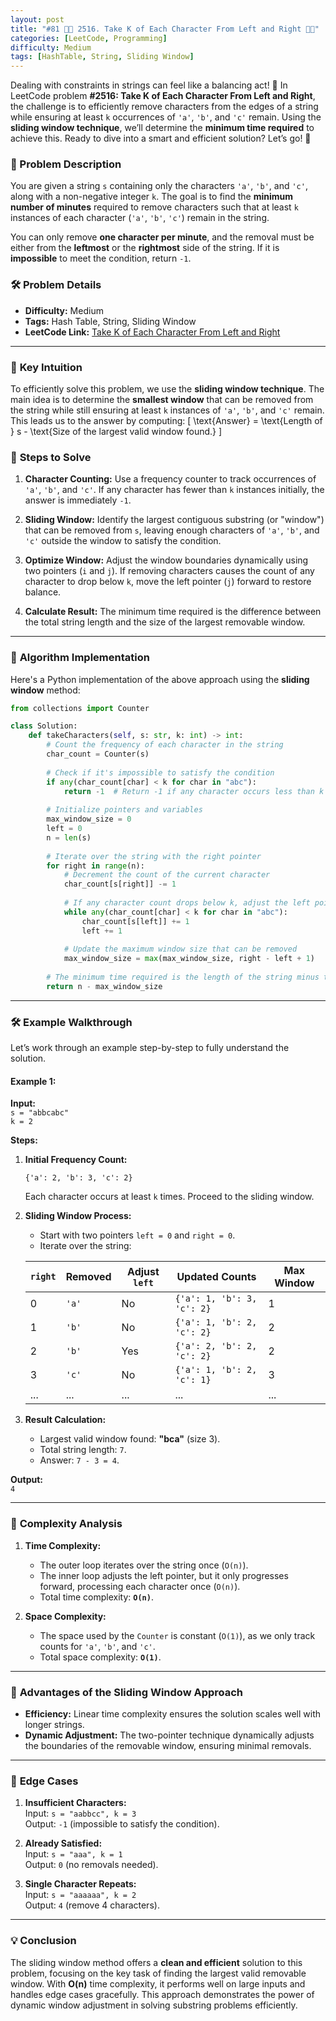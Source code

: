```yaml
---
layout: post  
title: "#81 📏🧮 2516. Take K of Each Character From Left and Right 🧠🚀" 
categories: [LeetCode, Programming]
difficulty: Medium
tags: [HashTable, String, Sliding Window]
---
```


Dealing with constraints in strings can feel like a balancing act! 🧩 In LeetCode problem **#2516: Take K of Each Character From Left and Right**, the challenge is to efficiently remove characters from the edges of a string while ensuring at least `k` occurrences of `'a'`, `'b'`, and `'c'` remain. Using the **sliding window technique**, we’ll determine the **minimum time required** to achieve this. Ready to dive into a smart and efficient solution? Let’s go! 🚀


### **🚀 Problem Description**

You are given a string `s` containing only the characters `'a'`, `'b'`, and `'c'`, along with a non-negative integer `k`. The goal is to find the **minimum number of minutes** required to remove characters such that at least `k` instances of each character (`'a'`, `'b'`, `'c'`) remain in the string. 

You can only remove **one character per minute**, and the removal must be either from the **leftmost** or the **rightmost** side of the string. If it is **impossible** to meet the condition, return `-1`.

### **🛠️ Problem Details**  

- **Difficulty:** Medium  
- **Tags:** Hash Table, String, Sliding Window  
- **LeetCode Link:** [Take K of Each Character From Left and Right](https://leetcode.com/problems/take-k-of-each-character-from-left-and-right/)  

---

### 🧐 **Key Intuition**

To efficiently solve this problem, we use the **sliding window technique**. The main idea is to determine the **smallest window** that can be removed from the string while still ensuring at least `k` instances of `'a'`, `'b'`, and `'c'` remain. This leads us to the answer by computing:
\[
\text{Answer} = \text{Length of } s - \text{Size of the largest valid window found.}
\]

### 🔑 **Steps to Solve**
1. **Character Counting:** Use a frequency counter to track occurrences of `'a'`, `'b'`, and `'c'`. If any character has fewer than `k` instances initially, the answer is immediately `-1`.

2. **Sliding Window:** Identify the largest contiguous substring (or "window") that can be removed from `s`, leaving enough characters of `'a'`, `'b'`, and `'c'` outside the window to satisfy the condition.

3. **Optimize Window:** Adjust the window boundaries dynamically using two pointers (`i` and `j`). If removing characters causes the count of any character to drop below `k`, move the left pointer (`j`) forward to restore balance.

4. **Calculate Result:** The minimum time required is the difference between the total string length and the size of the largest removable window.

---

### 🔧 **Algorithm Implementation**

Here's a Python implementation of the above approach using the **sliding window** method:

```python
from collections import Counter

class Solution:
    def takeCharacters(self, s: str, k: int) -> int:
        # Count the frequency of each character in the string
        char_count = Counter(s)
        
        # Check if it's impossible to satisfy the condition
        if any(char_count[char] < k for char in "abc"):
            return -1  # Return -1 if any character occurs less than k times
        
        # Initialize pointers and variables
        max_window_size = 0
        left = 0
        n = len(s)
        
        # Iterate over the string with the right pointer
        for right in range(n):
            # Decrement the count of the current character
            char_count[s[right]] -= 1
            
            # If any character count drops below k, adjust the left pointer
            while any(char_count[char] < k for char in "abc"):
                char_count[s[left]] += 1
                left += 1
            
            # Update the maximum window size that can be removed
            max_window_size = max(max_window_size, right - left + 1)
        
        # The minimum time required is the length of the string minus the largest window
        return n - max_window_size
```

---

### 🛠 **Example Walkthrough**

Let’s work through an example step-by-step to fully understand the solution.

#### Example 1:  
**Input:**  
`s = "abbcabc"`  
`k = 2`  

**Steps:**

1. **Initial Frequency Count:**  
   ```
   {'a': 2, 'b': 3, 'c': 2}
   ```
   Each character occurs at least `k` times. Proceed to the sliding window.

2. **Sliding Window Process:**  
   - Start with two pointers `left = 0` and `right = 0`.
   - Iterate over the string:
   
   | `right` | Removed | Adjust `left` | Updated Counts           | Max Window |
   |---------|---------|---------------|--------------------------|------------|
   | 0       | `'a'`   | No            | `{'a': 1, 'b': 3, 'c': 2}` | 1          |
   | 1       | `'b'`   | No            | `{'a': 1, 'b': 2, 'c': 2}` | 2          |
   | 2       | `'b'`   | Yes           | `{'a': 2, 'b': 2, 'c': 2}` | 2          |
   | 3       | `'c'`   | No            | `{'a': 1, 'b': 2, 'c': 1}` | 3          |
   | ...     | ...     | ...           | ...                      | ...        |
   
3. **Result Calculation:**  
   - Largest valid window found: **"bca"** (size 3).  
   - Total string length: `7`.  
   - Answer: `7 - 3 = 4`.  

**Output:**  
`4`

---

### 🔬 **Complexity Analysis**

1. **Time Complexity:**  
   - The outer loop iterates over the string once (`O(n)`).
   - The inner loop adjusts the left pointer, but it only progresses forward, processing each character once (`O(n)`).
   - Total time complexity: **`O(n)`**.

2. **Space Complexity:**  
   - The space used by the `Counter` is constant (`O(1)`), as we only track counts for `'a'`, `'b'`, and `'c'`.
   - Total space complexity: **`O(1)`**.

---

### 🌟 **Advantages of the Sliding Window Approach**

- **Efficiency:** Linear time complexity ensures the solution scales well with longer strings.
- **Dynamic Adjustment:** The two-pointer technique dynamically adjusts the boundaries of the removable window, ensuring minimal removals.

---

### 🧮 **Edge Cases**

1. **Insufficient Characters:**  
   Input: `s = "aabbcc", k = 3`  
   Output: `-1` (impossible to satisfy the condition).

2. **Already Satisfied:**  
   Input: `s = "aaa", k = 1`  
   Output: `0` (no removals needed).

3. **Single Character Repeats:**  
   Input: `s = "aaaaaa", k = 2`  
   Output: `4` (remove 4 characters).

---

### 💡 **Conclusion**

The sliding window method offers a **clean and efficient** solution to this problem, focusing on the key task of finding the largest valid removable window. With **O(n)** time complexity, it performs well on large inputs and handles edge cases gracefully. This approach demonstrates the power of dynamic window adjustment in solving substring problems efficiently.
